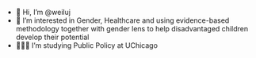 - 👋 Hi, I’m @weiluj
- 👀 I’m interested in Gender, Healthcare and using evidence-based methodology together with gender lens to help disadvantaged children develop their potential
- 👩🏻‍🎓 I’m studying Public Policy at UChicago

<!---
weiluj/weiluj is a ✨ special ✨ repository because its `README.md` (this file) appears on your GitHub profile.
You can click the Preview link to take a look at your changes.
--->
